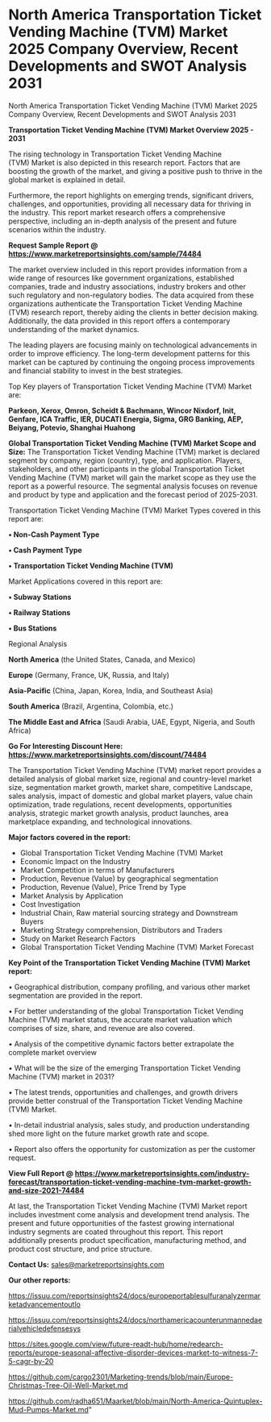 # North America Transportation Ticket Vending Machine (TVM) Market 2025 Company Overview, Recent Developments and SWOT Analysis 2031
North America Transportation Ticket Vending Machine (TVM) Market 2025 Company Overview, Recent Developments and SWOT Analysis 2031

<Strong> Transportation Ticket Vending Machine (TVM) Market Overview 2025 - 2031</strong>

The rising technology in Transportation Ticket Vending Machine (TVM) Market is also depicted in this research report. Factors that are boosting the growth of the market, and giving a positive push to thrive in the global market is explained in detail.

Furthermore, the report highlights on emerging trends, significant drivers, challenges, and opportunities, providing all necessary data for thriving in the industry. This report market research offers a comprehensive perspective, including an in-depth analysis of the present and future scenarios within the industry.

<strong>Request Sample Report @ <a href=https://www.marketreportsinsights.com/sample/74484>https://www.marketreportsinsights.com/sample/74484</a></strong>

The market overview included in this report provides information from a wide range of resources like government organizations, established companies, trade and industry associations, industry brokers and other such regulatory and non-regulatory bodies. The data acquired from these organizations authenticate the Transportation Ticket Vending Machine (TVM) research report, thereby aiding the clients in better decision making. Additionally, the data provided in this report offers a contemporary understanding of the market dynamics.

The leading players are focusing mainly on technological advancements in order to improve efficiency. The long-term development patterns for this market can be captured by continuing the ongoing process improvements and financial stability to invest in the best strategies.

Top Key players of Transportation Ticket Vending Machine (TVM) Market are:

<strong>Parkeon, Xerox, Omron, Scheidt & Bachmann, Wincor Nixdorf, Init, Genfare, ICA Traffic, IER, DUCATI Energia, Sigma, GRG Banking, AEP, Beiyang, Potevio, Shanghai Huahong</strong>

<strong><b>Global Transportation Ticket Vending Machine (TVM) Market Scope and Size:</b></strong>
The Transportation Ticket Vending Machine (TVM) market is declared segment by company, region (country), type, and application. Players, stakeholders, and other participants in the global Transportation Ticket Vending Machine (TVM) market will gain the market scope as they use the report as a powerful resource. The segmental analysis focuses on revenue and product by type and application and the forecast period of 2025-2031.

Transportation Ticket Vending Machine (TVM) Market Types covered in this report are:

<strong>• Non-Cash Payment Type

• Cash Payment Type

• Transportation Ticket Vending Machine (TVM)</strong>

Market Applications covered in this report are:

<strong>• Subway Stations

• Railway Stations

• Bus Stations</strong> 

Regional Analysis

<strong>North America</strong> (the United States, Canada, and Mexico)

<strong>Europe</strong> (Germany, France, UK, Russia, and Italy)

<strong>Asia-Pacific</strong> (China, Japan, Korea, India, and Southeast Asia)

<strong>South America</strong> (Brazil, Argentina, Colombia, etc.)

<strong>The Middle East and Africa</strong> (Saudi Arabia, UAE, Egypt, Nigeria, and South Africa)

<strong>Go For Interesting Discount Here: <a href=https://www.marketreportsinsights.com/discount/74484>https://www.marketreportsinsights.com/discount/74484</a></strong>

The Transportation Ticket Vending Machine (TVM) market report provides a detailed analysis of global market size, regional and country-level market size, segmentation market growth, market share, competitive Landscape, sales analysis, impact of domestic and global market players, value chain optimization, trade regulations, recent developments, opportunities analysis, strategic market growth analysis, product launches, area marketplace expanding, and technological innovations.

<strong><b>Major factors covered in the report:</b></strong>
<ul>
  <li>Global Transportation Ticket Vending Machine (TVM) Market </li>
  <li>Economic Impact on the Industry</li>
  <li>Market Competition in terms of Manufacturers</li>
  <li>Production, Revenue (Value) by geographical segmentation</li>
  <li>Production, Revenue (Value), Price Trend by Type</li>
  <li>Market Analysis by Application</li>
  <li>Cost Investigation</li>
  <li>Industrial Chain, Raw material sourcing strategy and Downstream Buyers</li>
  <li>Marketing Strategy comprehension, Distributors and Traders</li>
  <li>Study on Market Research Factors</li>
  <li>Global Transportation Ticket Vending Machine (TVM) Market Forecast</li>
</ul>

<strong><b>Key Point of the Transportation Ticket Vending Machine (TVM) Market report:</b></strong>

• Geographical distribution, company profiling, and various other market segmentation are provided in the report.

• For better understanding of the global Transportation Ticket Vending Machine (TVM) market status, the accurate market valuation which comprises of size, share, and revenue are also covered.

• Analysis of the competitive dynamic factors better extrapolate the complete market overview

• What will be the size of the emerging Transportation Ticket Vending Machine (TVM) market in 2031?

• The latest trends, opportunities and challenges, and growth drivers provide better construal of the Transportation Ticket Vending Machine (TVM) Market.

• In-detail industrial analysis, sales study, and production understanding shed more light on the future market growth rate and scope.

• Report also offers the opportunity for customization as per the customer request.

<strong><b>View Full Report @ <a href=https://www.marketreportsinsights.com/industry-forecast/transportation-ticket-vending-machine-tvm-market-growth-and-size-2021-74484>https://www.marketreportsinsights.com/industry-forecast/transportation-ticket-vending-machine-tvm-market-growth-and-size-2021-74484</a></b></strong>


At last, the Transportation Ticket Vending Machine (TVM) Market report includes investment come analysis and development trend analysis. The present and future opportunities of the fastest growing international industry segments are coated throughout this report. This report additionally presents product specification, manufacturing method, and product cost structure, and price structure.

<strong>Contact Us:</strong>
sales@marketreportsinsights.com

<strong>Our other reports:</strong>

<a href=https://issuu.com/reportsinsights24/docs/europeportablesulfuranalyzermarketadvancementoutlo>https://issuu.com/reportsinsights24/docs/europeportablesulfuranalyzermarketadvancementoutlo</a>

<a href=https://issuu.com/reportsinsights24/docs/northamericacounterunmannedaerialvehicledefensesys>https://issuu.com/reportsinsights24/docs/northamericacounterunmannedaerialvehicledefensesys</a>

<a href=https://sites.google.com/view/future-readt-hub/home/redearch-reports/europe-seasonal-affective-disorder-devices-market-to-witness-7-5-cagr-by-20>https://sites.google.com/view/future-readt-hub/home/redearch-reports/europe-seasonal-affective-disorder-devices-market-to-witness-7-5-cagr-by-20</a>

<a href=https://github.com/cargo2301/Marketing-trends/blob/main/Europe-Christmas-Tree-Oil-Well-Market.md>https://github.com/cargo2301/Marketing-trends/blob/main/Europe-Christmas-Tree-Oil-Well-Market.md</a>

<a href=https://github.com/radha651/Maarket/blob/main/North-America-Quintuplex-Mud-Pumps-Market.md>https://github.com/radha651/Maarket/blob/main/North-America-Quintuplex-Mud-Pumps-Market.md</a>"
